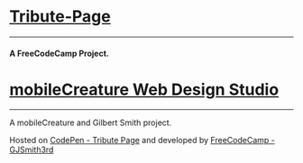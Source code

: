 # [Tribute-Page](https://github.com/GJSmith3rd/FCC-Zipline-Tribute-Page)
--------------------------------
#### A FreeCodeCamp Project.

# [mobileCreature Web Design Studio](http://mobilecreature.github.io/)
--------------------------------
A mobileCreature and Gilbert Smith project.

Hosted on [CodePen - Tribute Page](http://codepen.io/GJSmith3rd/full/LGaWmK) and developed by [FreeCodeCamp - GJSmith3rd](http://freecodecamp.com/gjsmith3rd)